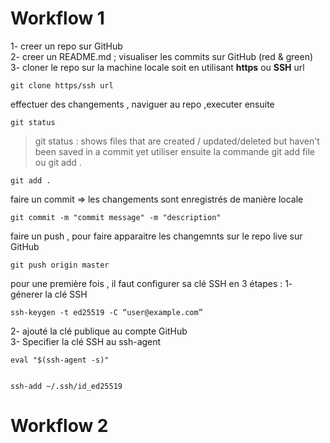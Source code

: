 # Workflow 1

1- creer un repo sur GitHub <br>
2- creer un README.md ; visualiser les commits sur GitHub (red & green)  
3- cloner le repo sur la machine locale soit en utilisant <strong>https</strong> ou <strong>SSH</strong> url   

```
git clone https/ssh url 
```

effectuer des changements , naviguer au repo ,executer ensuite

```
git status
```
>git status : shows files that are created / updated/deleted but haven't been saved in a commit yet
 utiliser ensuite la commande git add file ou git add .
```
git add .
```
faire un commit => les changements sont enregistrés de manière locale
```
git commit -m "commit message" -m "description"
```
faire un push , pour faire apparaitre les changemnts sur le repo live sur GitHub

```
git push origin master 
```
pour une première fois , il faut configurer sa clé SSH en 3 étapes :
1- génerer la clé SSH
```
ssh-keygen -t ed25519 -C “user@example.com”
```
2- ajouté la clé publique au compte GitHub   
3- Specifier la clé SSH  au ssh-agent

```
eval "$(ssh-agent -s)"


```
```
ssh-add ~/.ssh/id_ed25519
```

# Workflow 2
